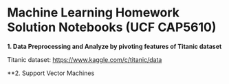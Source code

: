 # Machine Learning Homework Solution Notebooks (UCF CAP5610)

**1. Data Preprocessing and Analyze by pivoting features of Titanic dataset**

   Titanic dataset: https://www.kaggle.com/c/titanic/data
   
**2. Support Vector Machines
